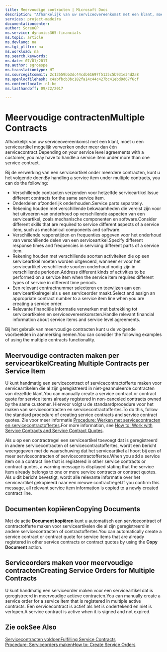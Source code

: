 ```yaml
---
title: Meervoudige contracten | Microsoft Docs
description: "Afhankelijk van uw serviceovereenkomst met een klant, moet u een serviceartikel mogelijk verwerken onder meer dan één servicecontract."
services: project-madeira
documentationcenter: 
author: SorenGP
ms.service: dynamics365-financials
ms.topic: article
ms.devlang: na
ms.tgt_pltfrm: na
ms.workload: na
ms.search.keywords: 
ms.date: 07/01/2017
ms.author: sgroespe
ms.translationtype: HT
ms.sourcegitcommit: 2c13559bb3dc44cdb61697f5135c5b931e34d2a8
ms.openlocfilehash: c4abfbcb3bc182fa14c44c427bc41ebd9d67f6cf
ms.contentlocale: nl-be
ms.lasthandoff: 09/22/2017

---
```

# <a name="multiple-contracts"></a><span data-ttu-id="e9c4e-103">Meervoudige contracten</span><span class="sxs-lookup"><span data-stu-id="e9c4e-103">Multiple Contracts</span></span>
<span data-ttu-id="e9c4e-104">Afhankelijk van uw serviceovereenkomst met een klant, moet u een serviceartikel mogelijk verwerken onder meer dan één servicecontract.</span><span class="sxs-lookup"><span data-stu-id="e9c4e-104">Depending on your service level agreements with a customer, you may have to handle a service item under more than one service contract.</span></span>  
  
<span data-ttu-id="e9c4e-105">Bij de verwerking van een serviceartikel onder meerdere contracten, kunt u het volgende doen:</span><span class="sxs-lookup"><span data-stu-id="e9c4e-105">By handling a service item under multiple contracts, you can do the following:</span></span>  
  
* <span data-ttu-id="e9c4e-106">Verschillende contracten verzenden voor hetzelfde serviceartikel.</span><span class="sxs-lookup"><span data-stu-id="e9c4e-106">Issue different contracts for the same service item.</span></span>  
* <span data-ttu-id="e9c4e-107">Onderdelen afzonderlijk onderhouden.</span><span class="sxs-lookup"><span data-stu-id="e9c4e-107">Service parts separately.</span></span>  
* <span data-ttu-id="e9c4e-108">Rekening houden met verschillende bekwaamheden die vereist zijn voor het uitvoeren van onderhoud op verschillende aspecten van een serviceartikel, zoals mechanische componenten en software.</span><span class="sxs-lookup"><span data-stu-id="e9c4e-108">Consider different skills that are required to service different aspects of a service item, such as mechanical components and software.</span></span>  
* <span data-ttu-id="e9c4e-109">Verschillende responstijden en frequenties opgeven voor het onderhoud van verschillende delen van een serviceartikel.</span><span class="sxs-lookup"><span data-stu-id="e9c4e-109">Specify different response times and frequencies in servicing different parts of a service item.</span></span>  
* <span data-ttu-id="e9c4e-110">Rekening houden met verschillende soorten activiteiten die op een serviceartikel moeten worden uitgevoerd, wanneer er voor het serviceartikel verschillende soorten onderhoud nodig zijn in verschillende perioden.</span><span class="sxs-lookup"><span data-stu-id="e9c4e-110">Address different kinds of activities to be performed on a service item when the service item requires different types of service in different time periods.</span></span>  
* <span data-ttu-id="e9c4e-111">Een relevant contractnummer selecteren en toewijzen aan een serviceartikelregel als u een serviceorder maakt.</span><span class="sxs-lookup"><span data-stu-id="e9c4e-111">Select and assign an appropriate contract number to a service item line when you are creating a service order.</span></span>  
* <span data-ttu-id="e9c4e-112">Relevante financiële informatie verwerken met betrekking tot serviceartikelen en serviceovereenkomsten.</span><span class="sxs-lookup"><span data-stu-id="e9c4e-112">Handle relevant financial information about service items and service level agreements.</span></span>  
  
<span data-ttu-id="e9c4e-113">Bij het gebruik van meervoudige contracten kunt u de volgende voorbeelden in aanmerking nemen.</span><span class="sxs-lookup"><span data-stu-id="e9c4e-113">You can consider the following examples of using the multiple contracts functionality.</span></span>  
  
## <a name="creating-multiple-contracts-per-service-item"></a><span data-ttu-id="e9c4e-114">Meervoudige contracten maken per serviceartikel</span><span class="sxs-lookup"><span data-stu-id="e9c4e-114">Creating Multiple Contracts per Service Item</span></span>  
<span data-ttu-id="e9c4e-115">U kunt handmatig een servicecontract of servicecontractofferte maken voor serviceartikelen die al zijn geregistreerd in niet-geannuleerde contracten van dezelfde klant.</span><span class="sxs-lookup"><span data-stu-id="e9c4e-115">You can manually create a service contract or contract quote for service items already registered in non-canceled contracts owned by the same customer.</span></span> <span data-ttu-id="e9c4e-116">Hiervoor volgt u de standaardprocedure voor het maken van servicecontracten en servicecontractoffertes.</span><span class="sxs-lookup"><span data-stu-id="e9c4e-116">To do this, follow the standard procedure of creating service contracts and service contract quotes.</span></span> <span data-ttu-id="e9c4e-117">Zie voor meer informatie [Procedure: Werken met servicecontracten en servicecontractoffertes](service-how-to-create-service-contracts-and-service-contract-quotes.md).</span><span class="sxs-lookup"><span data-stu-id="e9c4e-117">For more information, see [How to: Work with Service Contracts and Service Contract Quotes](service-how-to-create-service-contracts-and-service-contract-quotes.md).</span></span>  
  
<span data-ttu-id="e9c4e-118">Als u op een contractregel een serviceartikel toevoegt dat is geregistreerd in andere servicecontracten of servicecontractoffertes, wordt een bericht weergegeven met de waarschuwing dat het serviceartikel al hoort bij een of meer servicecontracten of servicecontractoffertes.</span><span class="sxs-lookup"><span data-stu-id="e9c4e-118">When you add a service item on a contract line that is registered in other service contracts or contract quotes, a warning message is displayed stating that the service item already belongs to one or more service contracts or contract quotes.</span></span> <span data-ttu-id="e9c4e-119">Als u dit bericht bevestigt, wordt alle relevante informatie over het serviceartikel gekopieerd naar een nieuwe contractregel.</span><span class="sxs-lookup"><span data-stu-id="e9c4e-119">If you confirm this message, all relevant service item information is copied to a newly created contract line.</span></span>  
  
## <a name="copying-documents"></a><span data-ttu-id="e9c4e-120">Documenten kopiëren</span><span class="sxs-lookup"><span data-stu-id="e9c4e-120">Copying Documents</span></span>  
<span data-ttu-id="e9c4e-121">Met de actie **Document kopiëren** kunt u automatisch een servicecontract of contractofferte maken voor serviceartikelen die al zijn geregistreerd in andere servicecontracten of contractoffertes.</span><span class="sxs-lookup"><span data-stu-id="e9c4e-121">You can automatically create a service contract or contract quote for service items that are already registered in other service contracts or contract quotes by using the **Copy Document** action.</span></span>  
  
## <a name="creating-service-orders-for-multiple-contracts"></a><span data-ttu-id="e9c4e-122">Serviceorders maken voor meervoudige contracten</span><span class="sxs-lookup"><span data-stu-id="e9c4e-122">Creating Service Orders for Multiple Contracts</span></span>  
<span data-ttu-id="e9c4e-123">U kunt handmatig een serviceorder maken voor een serviceartikel dat is geregistreerd in meervoudige actieve contracten.</span><span class="sxs-lookup"><span data-stu-id="e9c4e-123">You can manually create a service order for a service item that is registered in multiple active contracts.</span></span> <span data-ttu-id="e9c4e-124">Een servicecontract is actief als het is ondertekend en niet is verlopen.</span><span class="sxs-lookup"><span data-stu-id="e9c4e-124">A service contract is active when it is signed and not expired.</span></span>  
  
## <a name="see-also"></a><span data-ttu-id="e9c4e-125">Zie ook</span><span class="sxs-lookup"><span data-stu-id="e9c4e-125">See Also</span></span>  
[<span data-ttu-id="e9c4e-126">Servicecontracten voldoen</span><span class="sxs-lookup"><span data-stu-id="e9c4e-126">Fulfilling Service Contracts</span></span>](service-fulfill-service-contracts.md)  
[<span data-ttu-id="e9c4e-127">Procedure: Serviceorders maken</span><span class="sxs-lookup"><span data-stu-id="e9c4e-127">How to: Create Service Orders</span></span>](service-how-to-create-service-orders.md)  


